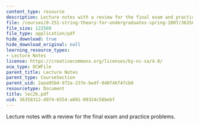 ```yaml
---
content_type: resource
description: Lecture notes with a review for the final exam and practice problems.
file: /courses/8-251-string-theory-for-undergraduates-spring-2007/36358312d9746554a60109324c58bebf_lec26.pdf
file_size: 122569
file_type: application/pdf
hide_download: true
hide_download_original: null
learning_resource_types:
- Lecture Notes
license: https://creativecommons.org/licenses/by-nc-sa/4.0/
ocw_type: OCWFile
parent_title: Lecture Notes
parent_type: CourseSection
parent_uid: 2aea95bd-972a-237e-bedf-048f46f47cb0
resourcetype: Document
title: lec26.pdf
uid: 36358312-d974-6554-a601-09324c58bebf
---
```

Lecture notes with a review for the final exam and practice problems.